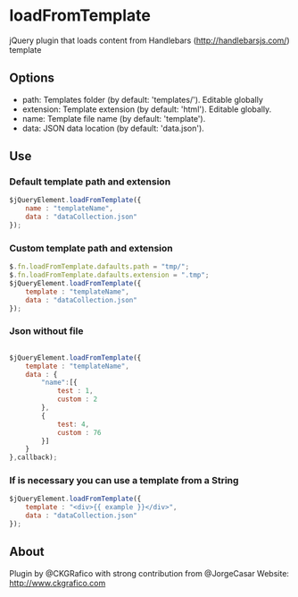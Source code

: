 # loadFromTemplate
jQuery plugin that loads content from Handlebars (http://handlebarsjs.com/) template

## Options
* path: Templates folder (by default: 'templates/'). Editable globally
* extension: Template extension (by default: 'html'). Editable globally.
* name: Template file name (by default: 'template').
* data: JSON data location (by default: 'data.json').

## Use

### Default template path and extension
```javascript
$jQueryElement.loadFromTemplate({
	name : "templateName",
	data : "dataCollection.json"
});
```
### Custom template path and extension
```javascript
$.fn.loadFromTemplate.dafaults.path = "tmp/";
$.fn.loadFromTemplate.dafaults.extension = ".tmp";
$jQueryElement.loadFromTemplate({
	template : "templateName",
	data : "dataCollection.json"
});
```

### Json without file
```javascript

$jQueryElement.loadFromTemplate({
	template : "templateName",
	data : {
		"name":[{
			test : 1,
			custom : 2
		},
		{
			test: 4,
			custom : 76
		}]
	}
},callback);
```

### If is necessary you can use a template from a String
```javascript
$jQueryElement.loadFromTemplate({
	template : "<div>{{ example }}</div>",
	data : "dataCollection.json"
});
```

## About
Plugin by @CKGRafico with strong contribution from @JorgeCasar
Website: http://www.ckgrafico.com
